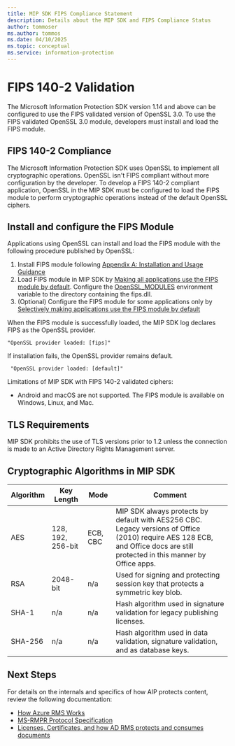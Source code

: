 ```yaml
---
title: MIP SDK FIPS Compliance Statement
description: Details about the MIP SDK and FIPS Compliance Status
author: tommoser
ms.author: tommos
ms.date: 04/10/2025
ms.topic: conceptual
ms.service: information-protection
---
```


# FIPS 140-2 Validation

The Microsoft Information Protection SDK version 1.14 and above can be configured to use the FIPS validated version of OpenSSL 3.0. To use the FIPS validated OpenSSL 3.0 module, developers must install and load the FIPS module.

## FIPS 140-2 Compliance

The Microsoft Information Protection SDK uses OpenSSL to implement all cryptographic operations. OpenSSL isn't FIPS compliant without more configuration by the developer. To develop a FIPS 140-2 compliant application, OpenSSL in the MIP SDK must be configured to load the FIPS module to perform cryptographic operations instead of the default OpenSSL ciphers.

## Install and configure the FIPS Module

Applications using OpenSSL can install and load the FIPS module with the following procedure published by OpenSSL:
1. Install FIPS module following [Appendix A: Installation and Usage Guidance](https://www.openssl.org/source/fips-doc/openssl-3.0.8-security-policy-2023-05-05.pdf)
2. Load FIPS module in MIP SDK by [Making all applications use the FIPS module by default](https://www.openssl.org/docs/man3.0/man7/fips_module.html). Configure the [OpenSSL_MODULES](https://www.openssl.org/docs/manmaster/man7/openssl-env.html) environment variable to the directory containing the fips.dll.
4. (Optional) Configure the FIPS module for some applications only by [Selectively making applications use the FIPS module by default](https://www.openssl.org/docs/man3.0/man7/fips_module.html)

When the FIPS module is successfully loaded, the MIP SDK log declares FIPS as the OpenSSL provider.
```
"OpenSSL provider loaded: [fips]"
```
If installation fails, the OpenSSL provider remains default.
```
 "OpenSSL provider loaded: [default]"
```

Limitations of MIP SDK with FIPS 140-2 validated ciphers:
- Android and macOS are not supported. The FIPS module is available on Windows, Linux, and Mac.

## TLS Requirements

MIP SDK prohibits the use of TLS versions prior to 1.2 unless the connection is made to an Active Directory Rights Management server.

## Cryptographic Algorithms in MIP SDK

| Algorithm | Key Length        | Mode     | Comment                                                                                                                                                       |
| --------- | ----------------- | -------- | ------------------------------------------------------------------------------------------------------------------------------------------------------------- |
| AES       | 128, 192, 256-bit | ECB, CBC | MIP SDK always protects by default with AES256 CBC. Legacy versions of Office (2010) require AES 128 ECB, and Office docs are still protected in this manner by Office apps. |
| RSA       | 2048-bit          | n/a      | Used for signing and protecting session key that protects a symmetric key blob.                                                                               |
| SHA-1     | n/a               | n/a      | Hash algorithm used in signature validation for legacy publishing licenses.                                                                                             |
| SHA-256   | n/a               | n/a      | Hash algorithm used in data validation, signature validation, and as database keys.                                                                                     |

## Next Steps

For details on the internals and specifics of how AIP protects content, review the following documentation:
  - [How Azure RMS Works](/azure/information-protection/how-does-it-work)
  - [MS-RMPR Protocol Specification](/openspecs/windows_protocols/ms-rmpr/d8ed4b1e-e605-4668-b173-6312cba6977e)
  - [Licenses, Certificates, and how AD RMS protects and consumes documents](https://techcommunity.microsoft.com/t5/security-compliance-and-identity/licenses-and-certificates-and-how-ad-rms-protects-and-consumes/ba-p/247309)
